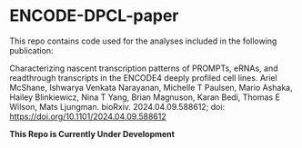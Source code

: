 # ENCODE-DPCL-paper
This repo contains code used for the analyses included in the following publication:

Characterizing nascent transcription patterns of PROMPTs, eRNAs, and readthrough transcripts in the ENCODE4 deeply profiled cell lines.
Ariel McShane, Ishwarya Venkata Narayanan, Michelle T Paulsen, Mario Ashaka, Hailey Blinkiewicz, Nina T Yang, Brian Magnuson, Karan Bedi, Thomas E Wilson, Mats Ljungman.
bioRxiv. 2024.04.09.588612; doi: https://doi.org/10.1101/2024.04.09.588612

**This Repo is Currently Under Development**
